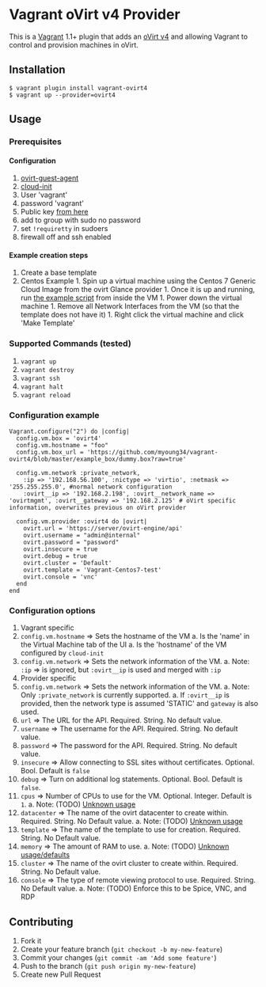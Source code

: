 # Vagrant oVirt v4 Provider

This is a [Vagrant](http://www.vagrantup.com) 1.1+ plugin that adds an
[oVirt v4](http://ovirt.org) and
allowing Vagrant to control and provision machines in oVirt.

## Installation

```
$ vagrant plugin install vagrant-ovirt4
$ vagrant up --provider=ovirt4
```

## Usage

### Prerequisites

#### Configuration

1. [ovirt-guest-agent](https://github.com/oVirt/ovirt-guest-agent)
1. [cloud-init](https://cloudinit.readthedocs.io/en/latest/)
1. User 'vagrant'
  1. password 'vagrant'
  1. Public key [from here](https://raw.githubusercontent.com/mitchellh/vagrant/master/keys/vagrant.pub)
  1. add to group with sudo no password
1. set `!requiretty` in sudoers
1. firewall off and ssh enabled

#### Example creation steps

1. Create a base template
  1. Centos Example
    1. Spin up a virtual machine using the Centos 7 Generic Cloud Image from the ovirt Glance provider
    1. Once it is up and running, run [the example script](tools/prepare_redhat_for_box.sh) from inside the VM
    1. Power down the virtual machine
    1. Remove all Network Interfaces from the VM (so that the template does not have it)
    1. Right click the virtual machine and click 'Make Template'

### Supported Commands (tested)

1. `vagrant up`
1. `vagrant destroy`
1. `vagrant ssh`
1. `vagrant halt`
1. `vagrant reload`

### Configuration example

```
Vagrant.configure("2") do |config|
  config.vm.box = 'ovirt4'
  config.vm.hostname = "foo" 
  config.vm.box_url = 'https://github.com/myoung34/vagrant-ovirt4/blob/master/example_box/dummy.box?raw=true'

  config.vm.network :private_network,
    :ip => '192.168.56.100', :nictype => 'virtio', :netmask => '255.255.255.0', #normal network configuration
    :ovirt__ip => '192.168.2.198', :ovirt__network_name => 'ovirtmgmt', :ovirt__gateway => '192.168.2.125' # oVirt specific information, overwrites previous on oVirt provider

  config.vm.provider :ovirt4 do |ovirt|
    ovirt.url = 'https://server/ovirt-engine/api'
    ovirt.username = "admin@internal"
    ovirt.password = "password"
    ovirt.insecure = true
    ovirt.debug = true
    ovirt.cluster = 'Default'
    ovirt.template = 'Vagrant-Centos7-test'
    ovirt.console = 'vnc'
  end
end
```

### Configuration options

1. Vagrant specific
  1. `config.vm.hostname` => Sets the hostname of the VM
    a. Is the 'name' in the Virtual Machine tab of the UI
    a. Is the 'hostname' of the VM configured by `cloud-init`
  1. `config.vm.network` => Sets the network information of the VM.
    a. Note: `:ip` => is ignored, but `:ovirt__ip` is used and merged with `:ip`
1. Provider specific
  1. `config.vm.network` => Sets the network information of the VM.
    a. Note: Only `:private_network` is currently supported.
    a. If `:ovirt__ip` is provided, then the network type is assumed 'STATIC' and `gateway` is also used.
  1. `url` =>  The URL for the API. Required. String. No default value.
  1. `username` => The username for the API. Required. String. No default value.
  1. `password` => The password for the API. Required. String. No default value.
  1. `insecure` => Allow connecting to SSL sites without certificates. Optional. Bool. Default is `false`
  1. `debug` => Turn on additional log statements. Optional. Bool. Default is `false`.
  1. `cpus` => Number of CPUs to use for the VM. Optional. Integer. Default is `1`. 
    a. Note: (TODO) [Unknown usage](https://github.com/myoung34/vagrant-ovirt4/issues/26)
  1. `datacenter` => The name of the ovirt datacenter to create within. Required. String. No Default value.
    a. Note: (TODO) [Unknown usage](https://github.com/myoung34/vagrant-ovirt4/issues/26)
  1. `template` => The name of the template to use for creation. Required. String. No Default value.
  1. `memory` => The amount of RAM to use. 
    a. Note: (TODO) [Unknown usage/defaults](https://github.com/myoung34/vagrant-ovirt4/issues/26)
  1. `cluster` => The name of the ovirt cluster to create within. Required. String. No Default value.
  1. `console` => The type of remote viewing protocol to use. Required. String. No Default value.
    a. Note: (TODO) Enforce this to be Spice, VNC, and RDP

## Contributing

1. Fork it
2. Create your feature branch (`git checkout -b my-new-feature`)
3. Commit your changes (`git commit -am 'Add some feature'`)
4. Push to the branch (`git push origin my-new-feature`)
5. Create new Pull Request
